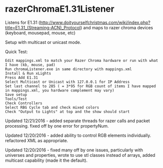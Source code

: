 # razerChromaE1.31Listener
Listens for E1.31 (http://www.doityourselfchristmas.com/wiki/index.php?title=E1.31_(Streaming-ACN)_Protocol) and maps to razer chroma devices (keyboard, mousepad, mouse, etc)

Setup with multicast or unicast mode.

Quick Test:

	Edit mappings.xml to match your Razer Chroma hardware or run with what I have (kb, mouse, pad)
	Run chromaListener.exe in same directory with mappings.xml 
	Install & Run xLights
	Press Add E1.31
	Select Multicast or Unicast with 127.0.0.1 for IP Address
	Set last channel to 285 ( = 3*95 for RGB count of items I have mapped in mappings.xml, you hardware complement may vary)
	Save setup
	Tools/Test
	Check Controllers
	Select RBG Cycle tab and check mixed colors
	Check "Output to Lights" at top and the show should start

Updated 12/21/2016 - added separate threads for razer calls and packet processing.  fixed off by one error for propertyNum.

Updated 12/20/2016 - added ability to control RGB elements individually.  refactored XML as appropriate.

Updated 12/20/2016 - fixed many off by one issues, particularly with universes and properties, wrote to use stl classes instead of arrays,  added multicast capability (made it the default).
